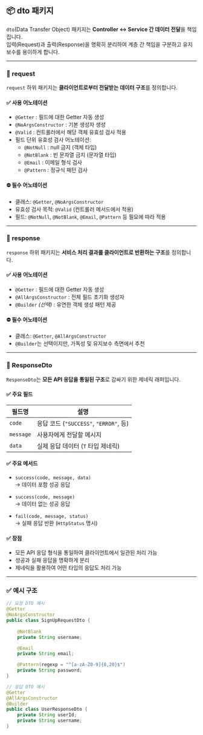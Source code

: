 ## 📦 dto 패키지

`dto`(Data Transfer Object) 패키지는 **Controller ↔ Service 간 데이터 전달**을 책임집니다.  
입력(Request)과 출력(Response)을 명확히 분리하여 계층 간 책임을 구분하고 유지보수를 용이하게 합니다.

---

### 📂 request

`request` 하위 패키지는 **클라이언트로부터 전달받는 데이터 구조**를 정의합니다.

#### ✅ 사용 어노테이션

- `@Getter` : 필드에 대한 Getter 자동 생성
- `@NoArgsConstructor` : 기본 생성자 생성
- `@Valid` : 컨트롤러에서 해당 객체 유효성 검사 적용
- 필드 단위 유효성 검사 어노테이션:
    - `@NotNull` : null 금지 (객체 타입)
    - `@NotBlank` : 빈 문자열 금지 (문자열 타입)
    - `@Email` : 이메일 형식 검사
    - `@Pattern` : 정규식 패턴 검사

#### ⛔ 필수 어노테이션
- 클래스: `@Getter`, `@NoArgsConstructor`
- 유효성 검사 목적: `@Valid` (컨트롤러 메서드에서 적용)
- 필드: `@NotNull`, `@NotBlank`, `@Email`, `@Pattern` 등 필요에 따라 적용

---

### 📂 response

`response` 하위 패키지는 **서비스 처리 결과를 클라이언트로 반환하는 구조**를 정의합니다.

#### ✅ 사용 어노테이션

- `@Getter` : 필드에 대한 Getter 자동 생성
- `@AllArgsConstructor` : 전체 필드 초기화 생성자
- `@Builder` *(선택)* : 유연한 객체 생성 패턴 제공

#### ⛔ 필수 어노테이션
- 클래스: `@Getter`, `@AllArgsConstructor`
- `@Builder`는 선택이지만, 가독성 및 유지보수 측면에서 추천

---

### 📄 ResponseDto<T>

`ResponseDto`는 **모든 API 응답을 통일된 구조**로 감싸기 위한 제네릭 래퍼입니다.

#### ✅ 주요 필드

| 필드명   | 설명                         |
|----------|------------------------------|
| `code`   | 응답 코드 (`"SUCCESS"`, `"ERROR"`, 등) |
| `message` | 사용자에게 전달할 메시지          |
| `data`   | 실제 응답 데이터 (`T` 타입 제네릭) |

#### ✅ 주요 메서드

- `success(code, message, data)`  
  → 데이터 포함 성공 응답

- `success(code, message)`  
  → 데이터 없는 성공 응답

- `fail(code, message, status)`  
  → 실패 응답 반환 (`HttpStatus` 명시)

#### ✅ 장점
- 모든 API 응답 형식을 통일하여 클라이언트에서 일관된 처리 가능
- 성공과 실패 응답을 명확하게 분리
- 제네릭을 활용하여 어떤 타입의 응답도 처리 가능

---

### ✅ 예시 구조

```java
// 요청 DTO 예시
@Getter
@NoArgsConstructor
public class SignUpRequestDto {
    
    @NotBlank
    private String username;

    @Email
    private String email;

    @Pattern(regexp = "^[a-zA-Z0-9]{8,20}$")
    private String password;
}

// 응답 DTO 예시
@Getter
@AllArgsConstructor
@Builder
public class UserResponseDto {
    private String userId;
    private String username;
}
